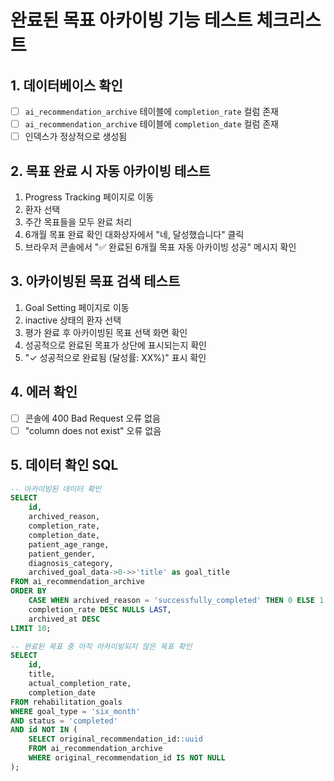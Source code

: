 # 완료된 목표 아카이빙 기능 테스트 체크리스트

## 1. 데이터베이스 확인
- [ ] `ai_recommendation_archive` 테이블에 `completion_rate` 컬럼 존재
- [ ] `ai_recommendation_archive` 테이블에 `completion_date` 컬럼 존재
- [ ] 인덱스가 정상적으로 생성됨

## 2. 목표 완료 시 자동 아카이빙 테스트
1. Progress Tracking 페이지로 이동
2. 환자 선택
3. 주간 목표들을 모두 완료 처리
4. 6개월 목표 완료 확인 대화상자에서 "네, 달성했습니다" 클릭
5. 브라우저 콘솔에서 "✅ 완료된 6개월 목표 자동 아카이빙 성공" 메시지 확인

## 3. 아카이빙된 목표 검색 테스트
1. Goal Setting 페이지로 이동
2. inactive 상태의 환자 선택
3. 평가 완료 후 아카이빙된 목표 선택 화면 확인
4. 성공적으로 완료된 목표가 상단에 표시되는지 확인
5. "✓ 성공적으로 완료됨 (달성률: XX%)" 표시 확인

## 4. 에러 확인
- [ ] 콘솔에 400 Bad Request 오류 없음
- [ ] "column does not exist" 오류 없음

## 5. 데이터 확인 SQL
```sql
-- 아카이빙된 데이터 확인
SELECT 
    id,
    archived_reason,
    completion_rate,
    completion_date,
    patient_age_range,
    patient_gender,
    diagnosis_category,
    archived_goal_data->0->>'title' as goal_title
FROM ai_recommendation_archive
ORDER BY 
    CASE WHEN archived_reason = 'successfully_completed' THEN 0 ELSE 1 END,
    completion_rate DESC NULLS LAST,
    archived_at DESC
LIMIT 10;

-- 완료된 목표 중 아직 아카이빙되지 않은 목표 확인
SELECT 
    id,
    title,
    actual_completion_rate,
    completion_date
FROM rehabilitation_goals
WHERE goal_type = 'six_month' 
AND status = 'completed'
AND id NOT IN (
    SELECT original_recommendation_id::uuid 
    FROM ai_recommendation_archive 
    WHERE original_recommendation_id IS NOT NULL
);
```